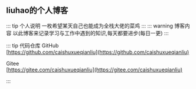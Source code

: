 ## liuhao的个人博客
::: tip 个人说明
一枚希望某天自己也能成为全栈大佬的菜鸡
:::
::: warning 博客内容
以此博客来记录学习与工作中遇到的知识,每天都要进步(每日一更)
:::

::: tip 代码仓库
GitHub  
[https://github.com/caishuxueqianliu](https://github.com/caishuxueqianliu)

Gitee  
[https://gitee.com/caishuxueqianliu](https://gitee.com/caishuxueqianliu)

:::

